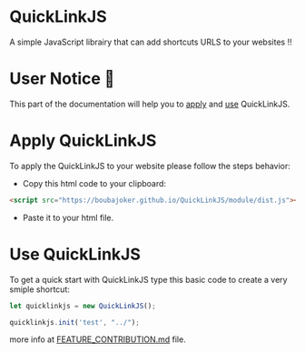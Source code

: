 # QuickLinkJS

A simple JavaScript librairy that can add shortcuts URLS to your websites !!

# User Notice :toolbox:

This part of the documentation will help you to [apply](#apply-quicklinkjs) and [use](#use-quicklinkjs) QuickLinkJS.

# Apply QuickLinkJS

To apply the QuickLinkJS to your website please follow the steps behavior:

-  Copy this html code to your clipboard: 

```html
<script src="https://boubajoker.github.io/QuickLinkJS/module/dist.js"></script>
```

- Paste it to your html file.

# Use QuickLinkJS

To get a quick start with QuickLinkJS type this basic code to create a very smiple shortcut:

```js
let quicklinkjs = new QuickLinkJS();

quicklinkjs.init('test', "../");
```

more info at [FEATURE_CONTRIBUTION.md](FEATURE_CONTRIBUTIONS.md) file.